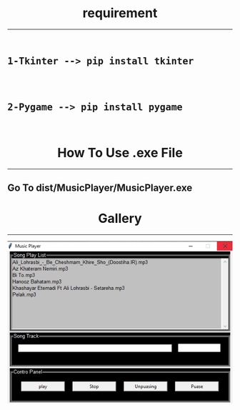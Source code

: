 <h1 align="center">requirement</h1>
<hr>
<pre>
    <h2>1-Tkinter --> pip install tkinter</h2>
    <h2>2-Pygame --> pip install pygame</h2>
</pre>
<h1 align="center">How To Use .exe File</h1>
<hr>
<h2>Go To dist/MusicPlayer/MusicPlayer.exe</h2> 
<h1 align="center">Gallery</h1>
<hr>
<img align="center" src="img.PNG" alt="">
